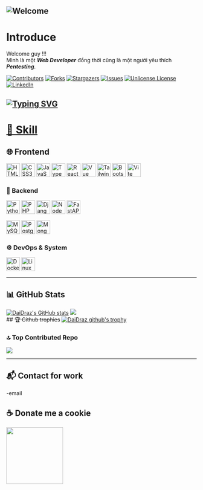 ![Welcome](https://user-images.githubusercontent.com/74038190/225813708-98b745f2-7d22-48cf-9150-083f1b00d6c9.gif)
---
# Introduce
Welcome guy !!!  
Mình là một <b><i>Web Developer</i></b> đồng thời cũng là một người yêu thích <b><i>Pentesting</i></b>.

[![Contributors][contributors-shield]][contributors-url]
[![Forks][forks-shield]][forks-url]
[![Stargazers][stars-shield]][stars-url]
[![Issues][issues-shield]][issues-url]
[![Unlicense License][license-shield]][license-url]
[![LinkedIn][linkedin-shield]][linkedin-url]

<!-- MARKDOWN LINKS & IMAGES -->
<!-- https://www.markdownguide.org/basic-syntax/#reference-style-links -->
[contributors-shield]: https://img.shields.io/github/contributors/othneildrew/Best-README-Template.svg?style=for-the-badge
[contributors-url]: https://github.com/othneildrew/Best-README-Template/graphs/contributors
[forks-shield]: https://img.shields.io/github/forks/othneildrew/Best-README-Template.svg?style=for-the-badge
[forks-url]: https://github.com/othneildrew/Best-README-Template/network/members
[stars-shield]: https://img.shields.io/github/stars/othneildrew/Best-README-Template.svg?style=for-the-badge
[stars-url]: https://github.com/othneildrew/Best-README-Template/stargazers
[issues-shield]: https://img.shields.io/github/issues/othneildrew/Best-README-Template.svg?style=for-the-badge
[issues-url]: https://github.com/othneildrew/Best-README-Template/issues
[license-shield]: https://img.shields.io/github/license/othneildrew/Best-README-Template.svg?style=for-the-badge
[license-url]: https://github.com/othneildrew/Best-README-Template/blob/master/LICENSE.txt
[linkedin-shield]: https://img.shields.io/badge/-LinkedIn-black.svg?style=for-the-badge&logo=linkedin&colorB=555
[linkedin-url]: https://linkedin.com/in/othneildrew

<a href="https://git.io/typing-svg"><img src="https://readme-typing-svg.herokuapp.com?font=Fira+code&size=18&pause=1000&color=00AE10&background=000000&width=1080&lines=%E2%80%9CMu%E1%BB%91n+b%E1%BA%A3o+v%E1%BB%87+h%E1%BB%87+th%E1%BB%91ng%2C+tr%C6%B0%E1%BB%9Bc+ti%C3%AAn+ph%E1%BA%A3i+hi%E1%BB%83u+c%C3%A1ch+n%C3%B3+b%E1%BB%8B+ph%C3%A1+v%E1%BB%A1.%E2%80%9D" alt="Typing SVG" /></a>
---
<h1><u>🧠 Skill</u></h1>

<h2>🌐 Frontend</h2>
<p align="left">
  <img src="https://raw.githubusercontent.com/danielcranney/readme-generator/main/public/icons/skills/html5-colored.svg" width="36" title="HTML5"/>
  <img src="https://raw.githubusercontent.com/danielcranney/readme-generator/main/public/icons/skills/css3-colored.svg" width="36" title="CSS3"/>
  <img src="https://raw.githubusercontent.com/danielcranney/readme-generator/main/public/icons/skills/javascript-colored.svg" width="36" title="JavaScript"/>
  <img src="https://raw.githubusercontent.com/danielcranney/readme-generator/main/public/icons/skills/typescript-colored.svg" width="36" title="TypeScript"/>
  <img src="https://raw.githubusercontent.com/danielcranney/readme-generator/main/public/icons/skills/react-colored.svg" width="36" title="React"/>
  <img src="https://raw.githubusercontent.com/danielcranney/readme-generator/main/public/icons/skills/vuejs-colored.svg" width="36" title="Vue"/>
  <img src="https://raw.githubusercontent.com/danielcranney/readme-generator/main/public/icons/skills/tailwindcss-colored.svg" width="36" title="TailwindCSS"/>
  <img src="https://raw.githubusercontent.com/danielcranney/readme-generator/main/public/icons/skills/bootstrap-colored.svg" width="36" title="Bootstrap"/>
  <img src="https://raw.githubusercontent.com/danielcranney/readme-generator/main/public/icons/skills/vite-colored.svg" width="36" title="Vite"/>
</p>
<h3>🧠 Backend</h3>
<p align="left">
  <img src="https://raw.githubusercontent.com/danielcranney/readme-generator/main/public/icons/skills/python-colored.svg" width="36" title="Python"/>
  <img src="https://raw.githubusercontent.com/danielcranney/readme-generator/main/public/icons/skills/php-colored.svg" width="36" title="PHP"/>
  <img src="https://raw.githubusercontent.com/danielcranney/readme-generator/main/public/icons/skills/django-colored.svg" width="36" title="Django"/>
  <img src="https://raw.githubusercontent.com/danielcranney/readme-generator/main/public/icons/skills/nodejs-colored.svg" width="36" title="NodeJS"/>
  <img src="https://raw.githubusercontent.com/danielcranney/readme-generator/main/public/icons/skills/fastapi-colored.svg" width="36" title="FastAPI"/>
</p>
<h3🗃️ Database</h3>
<p align="left">
  <img src="https://raw.githubusercontent.com/danielcranney/readme-generator/main/public/icons/skills/mysql-colored.svg" width="36" title="MySQL"/>
  <img src="https://raw.githubusercontent.com/danielcranney/readme-generator/main/public/icons/skills/postgresql-colored.svg" width="36" title="PostgreSQL"/>
  <img src="https://raw.githubusercontent.com/danielcranney/readme-generator/main/public/icons/skills/mongodb-colored.svg" width="36" title="MongoDB"/>
</p>
<h3>⚙️ DevOps & System</h3>
<p align="left">
  <img src="https://raw.githubusercontent.com/danielcranney/readme-generator/main/public/icons/skills/docker-colored.svg" width="36" title="Docker"/>
  <img src="https://raw.githubusercontent.com/danielcranney/readme-generator/main/public/icons/skills/linux-colored.svg" width="36" title="Linux"/>
</p>

---

## 📊 GitHub Stats
<div aligh="center">
<a href="http://www.github.com/DaiDraZ"><img src="https://github-readme-stats.vercel.app/api?username=DaiDraz&show_icons=true&hide=&count_private=true&title_color=22c55e&text_color=ffffff&icon_color=0891b2&bg_color=1c1917&hide_border=true&show_icons=true" alt="DaiDraz's GitHub stats" /></a>
<a href="http://www.github.com/DaiDraZ"><img src="https://github-readme-streak-stats.herokuapp.com/?user=DaiDraz&stroke=ffffff&background=1c1917&ring=22c55e&fire=22c55e&currStreakNum=ffffff&currStreakLabel=22c55e&sideNums=ffffff&sideLabels=ffffff&dates=ffffff&hide_border=true" /></a>
</div>
## <s>🏆 Github trophies</s>
<a href="http://www.github.com/DaiDraz"><img src="https://github-profile-trophy.vercel.app/?username=DaiDraZ&theme=radical&no-frame=true&no-bg=true&margin-w=4" alt="DaiDraz github's trophy" /></a>

### 🔝 Top Contributed Repo
![](https://github-contributor-stats.vercel.app/api?username=DaiDraZ&limit=5&theme=dark&combine_all_yearly_contributions=true)

---

## 📬 Contact for work

-email

## ☕ Donate me a cookie

<a href="https://www.buymeacoffee.com/DaiDraZ"><img src="https://cdn.buymeacoffee.com/buttons/v2/default-yellow.png" width="150"/></a>
